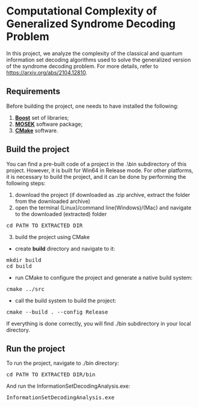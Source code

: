 # Computational Complexity of Generalized Syndrome Decoding Problem
In this project, we analyze the complexity of the classical and quantum information set decoding algorithms used to solve the generalized version of the syndrome decoding problem. For more details, refer to https://arxiv.org/abs/2104.12810.

## Requirements

Before building the project, one needs to have installed the following:  
1. [**Boost**](https://www.boost.org/users/download/) set of libraries;
2. [**MOSEK**](https://www.mosek.com/downloads/) software package;
3. [**CMake**](https://cmake.org/download/) software.

## Build the project

You can find a pre-built code of a project in the .\bin subdirectory of this project. However, it is built for Win64 in Release mode. For other platforms, it is necessary to build the project, and it can be done by performing the following steps:

1. download the project (if downloaded as .zip archive, extract the folder from the downloaded archive)
2. open the terminal (Linux)/command line(Windows)/(Mac) and navigate to the downloaded (extracted) folder
<pre translate="no" dir="ltr" is-upgraded="">cd PATH_TO_EXTRACTED_DIR
</pre>
3. build the project using CMake

 - create **build** directory and navigate to it:
<pre translate="no" dir="ltr" is-upgraded="">mkdir build
cd build
</pre>

- run CMake to configure the project and generate a native build system:
<pre translate="no" dir="ltr" is-upgraded="">cmake ../src  
</pre>

- call the build system to build the project:
<pre translate="no" dir="ltr" is-upgraded="">cmake --build . --config Release
</pre>

If everything is done correctly, you will find ./bin subdirectory in your local directory.

## Run the project

To run the project, navigate to ./bin directory:
<pre translate="no" dir="ltr" is-upgraded="">cd PATH_TO_EXTRACTED_DIR/bin
</pre>

And run the InformationSetDecodingAnalysis.exe:
<pre translate="no" dir="ltr" is-upgraded="">InformationSetDecodingAnalysis.exe
</pre>
